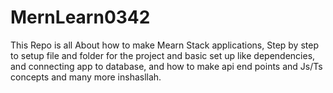# MernLearn0342
This Repo is all About how to make Mearn Stack applications, Step by step to setup file and folder for the project and basic set up like dependencies, and connecting app to database, and how to make api end points and Js/Ts concepts and many more inshasllah.
